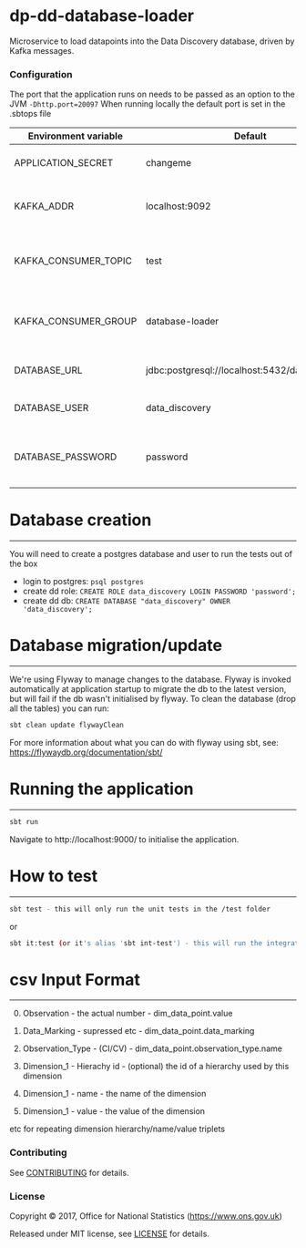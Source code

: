 # dp-dd-database-loader

Microservice to load datapoints into the Data Discovery database, driven by Kafka messages.

### Configuration

The port that the application runs on needs to be passed as an option to the JVM `-Dhttp.port=20097`
When running locally the default port is set in the .sbtops file

| Environment variable | Default | Description
| -------------------- | ------- | -----------
| APPLICATION_SECRET   | changeme                                         | Required by Play framework
| KAFKA_ADDR           | localhost:9092                                   | The address of the Kafka instance
| KAFKA_CONSUMER_TOPIC | test                                             | The name of the Kafka topic consumed from 
| KAFKA_CONSUMER_GROUP | database-loader                                  | The name of the Kafka consumer group
| DATABASE_URL         | jdbc:postgresql://localhost:5432/data_discovery  | The URL of the database
| DATABASE_USER        | data_discovery                                   | The database user name
| DATABASE_PASSWORD    | password                                         | The password for the database user

# Database creation
----
You will need to create a postgres database and user to run the tests out of the box
- login to postgres: `psql postgres`
- create dd role: `CREATE ROLE data_discovery LOGIN PASSWORD 'password';`
- create dd db: `CREATE DATABASE "data_discovery" OWNER 'data_discovery';`

# Database migration/update
----
We're using Flyway to manage changes to the database. Flyway is invoked automatically at application startup to migrate the db to the latest version, but will fail if the db wasn't initialised by flyway.
To clean the database (drop all the tables) you can run:
```bash
sbt clean update flywayClean
```
For more information about what you can do with flyway using sbt, see: https://flywaydb.org/documentation/sbt/

# Running the application
----

```bash
sbt run
```

Navigate to http://localhost:9000/ to initialise the application.

# How to test
----

```bash
sbt test - this will only run the unit tests in the /test folder 
```
or
```bash
sbt it:test (or it's alias 'sbt int-test') - this will run the integration tests in the /it folder
```

# csv Input Format
---
0. Observation    - the actual number  -  dim_data_point.value
1. Data_Marking   - supressed etc   - dim_data_point.data_marking
2. Observation_Type  - (CI/CV) - dim_data_point.observation_type.name

3. Dimension_1 - Hierachy id - (optional) the id of a hierarchy used by this dimension 
4. Dimension_1 - name - the name of the dimension
5. Dimension_1 - value - the value of the dimension

etc for repeating dimension hierarchy/name/value triplets

### Contributing

See [CONTRIBUTING](CONTRIBUTING.md) for details.

### License

Copyright ©‎ 2017, Office for National Statistics (https://www.ons.gov.uk)

Released under MIT license, see [LICENSE](LICENSE.md) for details.

